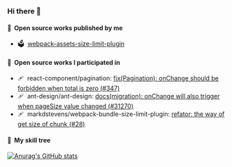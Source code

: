 ### Hi there 👋

#### 🧰&nbsp;&nbsp;Open source works published by me
- 🗳️&nbsp;&nbsp;[webpack-assets-size-limit-plugin](https://github.com/TravisChenn1996/webpack-assets-size-limit-plugin)

#### 🚗&nbsp;&nbsp;Open source works I participated in
- 🩹&nbsp;&nbsp;react-component/pagination: [fix(Pagination): onChange should be forbidden when total is zero (#347)](https://github.com/react-component/pagination/commit/ca84b62517e3447db1c4326dc3e9d7b599615034)
- 🩹&nbsp;&nbsp;ant-design/ant-design: [docs(migration): onChange will also trigger when pageSize value changed (#31270)](https://github.com/ant-design/ant-design/pull/31270/files)
- 🩹&nbsp;&nbsp;markdstevens/webpack-bundle-size-limit-plugin: [refator: the way of get size of chunk (#28)](https://github.com/markdstevens/webpack-bundle-size-limit-plugin/pull/28)

#### 🎄&nbsp;&nbsp;My skill tree

[![Anurag's GitHub stats](https://github-readme-stats.vercel.app/api?username=TravisChenn1996)](https://github.com/anuraghazra/github-readme-stats)

<!--
**TravisChenn1996/TravisChenn1996** is a ✨ _special_ ✨ repository because its `README.md` (this file) appears on your GitHub profile.

Here are some ideas to get you started:

- 🔭 I’m currently working on ...
- 🌱 I’m currently learning ...
- 👯 I’m looking to collaborate on ...
- 🤔 I’m looking for help with ...
- 💬 Ask me about ...
- 📫 How to reach me: ...
- 😄 Pronouns: ...
- ⚡ Fun fact: ...
-->
